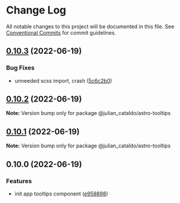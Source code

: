 # Change Log

All notable changes to this project will be documented in this file.
See [Conventional Commits](https://conventionalcommits.org) for commit guidelines.

## [0.10.3](https://github.com/JulianCataldo/astro/compare/@julian_cataldo/astro-tooltips@0.10.2...@julian_cataldo/astro-tooltips@0.10.3) (2022-06-19)


### Bug Fixes

* unneeded scss import, crash ([5c6c2b0](https://github.com/JulianCataldo/astro/commit/5c6c2b0a02782e661a959991c881547f7a1d9591))



## [0.10.2](https://github.com/JulianCataldo/astro/compare/@julian_cataldo/astro-tooltips@0.10.1...@julian_cataldo/astro-tooltips@0.10.2) (2022-06-19)

**Note:** Version bump only for package @julian_cataldo/astro-tooltips





## [0.10.1](https://github.com/JulianCataldo/astro/compare/@julian_cataldo/astro-tooltips@0.10.0...@julian_cataldo/astro-tooltips@0.10.1) (2022-06-19)

**Note:** Version bump only for package @julian_cataldo/astro-tooltips





## 0.10.0 (2022-06-19)


### Features

* init app tooltips component ([e958898](https://github.com/JulianCataldo/astro/commit/e958898e2946672378c1e73dfab48867fdd6804f))
